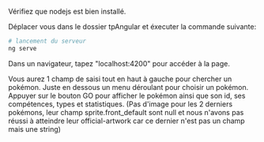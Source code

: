 Vérifiez que nodejs est bien installé.

Déplacer vous dans le dossier tpAngular et éxecuter la commande suivante:

```bash
# lancement du serveur
ng serve
```

Dans un navigateur, tapez "localhost:4200" pour accéder à la page.

Vous aurez 1 champ de saisi tout en haut à gauche pour chercher un pokémon. Juste en dessous un menu déroulant pour choisir un pokémon. 
Appuyer sur le bouton GO pour afficher le pokémon ainsi que son id, ses compétences, types et statistiques. (Pas d'image pour les 2 derniers pokémons, leur champ sprite.front_default sont null et nous n'avons pas réussi à  atteindre leur official-artwork car ce dernier n'est pas un champ mais une string)